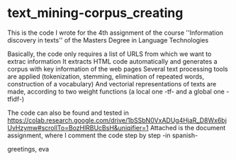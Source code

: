 # text_mining-corpus_creating

This is the code I wrote for the 4th assignment of the course
''Information discovery in texts''
of the Masters Degree in Language Technologies

Basically, the code only requires a list of URLS from which we want to extrac information
It extracts HTML code automatically and generates a corpus with key information of the web pages
Several text processing tools are applied (tokenization, stemming, elimination of repeated words, construction of a vocabulary)
And vectorial representations of texts are made, according to two weight functions (a local one -tf- and a global one -tfidf-)

The code can also be found and tested in https://colab.research.google.com/drive/1bSSbN0VxADUg4HjaR_D8Wx6bjUvHzymw#scrollTo=BozHlRBUcBsH&uniqifier=1
Attached is the document assignment, where I comment the code step by step -in spanish-

greetings,
            eva
